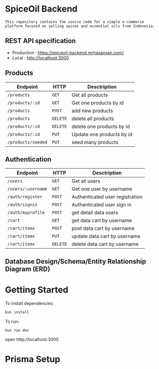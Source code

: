 # SpiceOil Backend

    This repository contains the source code for a simple e-commerce platform focused on selling spices and essential oils from Indonesia.

## REST API specification

- Production : <https://spiceoil-backend.mrhasansan.com/>
- Local : <http://localhost:3000>

## Products

| Endpoint           | HTTP     | Desctription              |
| ------------------ | -------- | ------------------------- |
| `/products`        | `GET`    | Get all products          |
| `/products/:id`    | `GET`    | Get one products by id    |
| `/products`        | `POST`   | add new products          |
| `/products`        | `DELETE` | delete all products       |
| `/products/:id`    | `DELETE` | delete one products by id |
| `/products/:id`    | `PUT`    | Update one products by id |
| `/products/seeded` | `PUT`    | seed many products        |

## Authentication

| Endpoint           | HTTP     | Desctription                    |
| ------------------ | -------- | ------------------------------- |
| `/users`           | `GET`    | Get all users                   |
| `/users/:username` | `GET`    | Get one user by username        |
| `/auth/register`   | `POST`   | Authenticated user registration |
| `/auth/signin`     | `POST`   | Authenticated user sign in      |
| `/auth/myprofile`  | `POST`   | get detail data users           |
| `/cart`            | `GET`    | get data cart by username       |
| `/cart/items`      | `POST`   | post data cart by username      |
| `/cart/items`      | `PUT`    | update data cart by username    |
| `/cart/items`      | `DELETE` | delete data cart by username    |

## Database Design/Schema/Entity Relationship Diagram (ERD)

# Getting Started

To install dependencies:

```sh
bun install
```

To run:

```sh
bun run dev
```

open http://localhost:3000

# Prisma Setup

